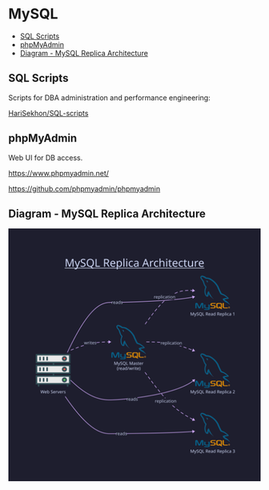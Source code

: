 # MySQL

<!-- INDEX_START -->

- [SQL Scripts](#sql-scripts)
- [phpMyAdmin](#phpmyadmin)
- [Diagram - MySQL Replica Architecture](#diagram---mysql-replica-architecture)

<!-- INDEX_END -->

## SQL Scripts

Scripts for DBA administration and performance engineering:

[HariSekhon/SQL-scripts](https://github.com/HariSekhon/SQL-scripts)

## phpMyAdmin

Web UI for DB access.

<https://www.phpmyadmin.net/>

<https://github.com/phpmyadmin/phpmyadmin>

## Diagram - MySQL Replica Architecture

![](https://github.com/HariSekhon/Diagrams-as-Code/raw/master/images/mysql_replica_architecture.svg)
